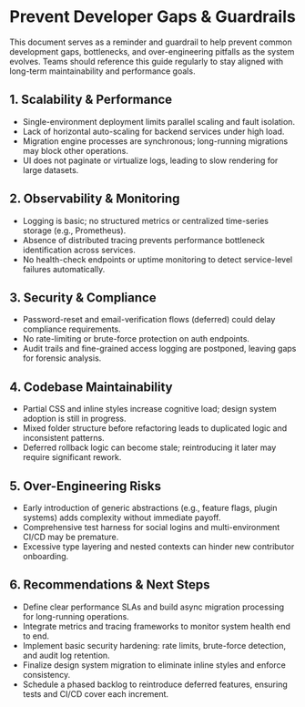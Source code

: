 # Prevent Developer Gaps & Guardrails

This document serves as a reminder and guardrail to help prevent common development gaps, bottlenecks, and over-engineering pitfalls as the system evolves. Teams should reference this guide regularly to stay aligned with long-term maintainability and performance goals.

## 1. Scalability & Performance
- Single-environment deployment limits parallel scaling and fault isolation.
- Lack of horizontal auto-scaling for backend services under high load.
- Migration engine processes are synchronous; long-running migrations may block other operations.
- UI does not paginate or virtualize logs, leading to slow rendering for large datasets.

## 2. Observability & Monitoring
- Logging is basic; no structured metrics or centralized time-series storage (e.g., Prometheus).
- Absence of distributed tracing prevents performance bottleneck identification across services.
- No health-check endpoints or uptime monitoring to detect service-level failures automatically.

## 3. Security & Compliance
- Password-reset and email-verification flows (deferred) could delay compliance requirements.
- No rate-limiting or brute-force protection on auth endpoints.
- Audit trails and fine-grained access logging are postponed, leaving gaps for forensic analysis.

## 4. Codebase Maintainability
- Partial CSS and inline styles increase cognitive load; design system adoption is still in progress.
- Mixed folder structure before refactoring leads to duplicated logic and inconsistent patterns.
- Deferred rollback logic can become stale; reintroducing it later may require significant rework.

## 5. Over-Engineering Risks
- Early introduction of generic abstractions (e.g., feature flags, plugin systems) adds complexity without immediate payoff.
- Comprehensive test harness for social logins and multi-environment CI/CD may be premature.
- Excessive type layering and nested contexts can hinder new contributor onboarding.

## 6. Recommendations & Next Steps
- Define clear performance SLAs and build async migration processing for long-running operations.
- Integrate metrics and tracing frameworks to monitor system health end to end.
- Implement basic security hardening: rate limits, brute-force detection, and audit log retention.
- Finalize design system migration to eliminate inline styles and enforce consistency.
- Schedule a phased backlog to reintroduce deferred features, ensuring tests and CI/CD cover each increment.
